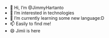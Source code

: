 - 👋 Hi, I’m @JimmyHartanto
- 👀 I’m interested in technologies
- 🌱 I’m currently learning some new language:D
- 📫 Easily to find me! 
- 😄 Jimii is here
